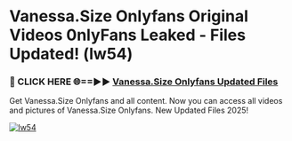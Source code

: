 # Vanessa.Size Onlyfans Original Videos 0nlyFans Leaked - Files Updated! (lw54)

<h3>🔴 CLICK HERE 🌐==►► <a href="https://tinyurl.com/2m67pmp6" rel="nofollow">Vanessa.Size Onlyfans Updated Files</a></h3>

Get Vanessa.Size Onlyfans and all content. Now you can access all videos and pictures of Vanessa.Size Onlyfans. New Updated Files 2025!

[![lw54](https://i.imgur.com/H4QAA4z.gif)](https://tinyurl.com/2m67pmp6)